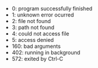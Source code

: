 - 0: program successfully finished
- 1: unknown error ocurred
- 2: file not found
- 3: path not found
- 4: could not access file
- 5: access denied
- 160: bad arguments
- 402: running in background
- 572: exited by Ctrl-C